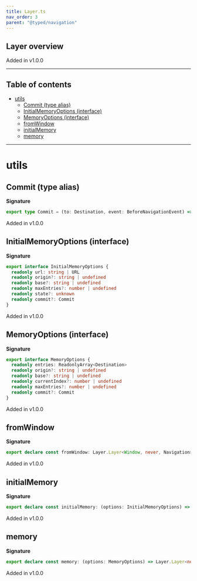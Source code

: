 ```yaml
---
title: Layer.ts
nav_order: 3
parent: "@typed/navigation"
---
```


## Layer overview

Added in v1.0.0

---

<h2 class="text-delta">Table of contents</h2>

- [utils](#utils)
  - [Commit (type alias)](#commit-type-alias)
  - [InitialMemoryOptions (interface)](#initialmemoryoptions-interface)
  - [MemoryOptions (interface)](#memoryoptions-interface)
  - [fromWindow](#fromwindow)
  - [initialMemory](#initialmemory)
  - [memory](#memory)

---

# utils

## Commit (type alias)

**Signature**

```ts
export type Commit = (to: Destination, event: BeforeNavigationEvent) => Effect.Effect<never, NavigationError, void>
```

Added in v1.0.0

## InitialMemoryOptions (interface)

**Signature**

```ts
export interface InitialMemoryOptions {
  readonly url: string | URL
  readonly origin?: string | undefined
  readonly base?: string | undefined
  readonly maxEntries?: number | undefined
  readonly state?: unknown
  readonly commit?: Commit
}
```

Added in v1.0.0

## MemoryOptions (interface)

**Signature**

```ts
export interface MemoryOptions {
  readonly entries: ReadonlyArray<Destination>
  readonly origin?: string | undefined
  readonly base?: string | undefined
  readonly currentIndex?: number | undefined
  readonly maxEntries?: number | undefined
  readonly commit?: Commit
}
```

Added in v1.0.0

## fromWindow

**Signature**

```ts
export declare const fromWindow: Layer.Layer<Window, never, Navigation>
```

Added in v1.0.0

## initialMemory

**Signature**

```ts
export declare const initialMemory: (options: InitialMemoryOptions) => Layer.Layer<never, never, Navigation>
```

Added in v1.0.0

## memory

**Signature**

```ts
export declare const memory: (options: MemoryOptions) => Layer.Layer<never, never, Navigation>
```

Added in v1.0.0
